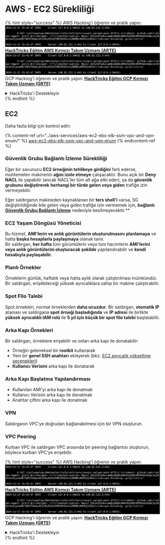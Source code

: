 # AWS - EC2 Sürekliliği

{% hint style="success" %}
AWS Hacking'i öğrenin ve pratik yapın:<img src="../../../.gitbook/assets/image (1).png" alt="" data-size="line">[**HackTricks Eğitim AWS Kırmızı Takım Uzmanı (ARTE)**](https://training.hacktricks.xyz/courses/arte)<img src="../../../.gitbook/assets/image (1).png" alt="" data-size="line">\
GCP Hacking'i öğrenin ve pratik yapın: <img src="../../../.gitbook/assets/image (2).png" alt="" data-size="line">[**HackTricks Eğitim GCP Kırmızı Takım Uzmanı (GRTE)**<img src="../../../.gitbook/assets/image (2).png" alt="" data-size="line">](https://training.hacktricks.xyz/courses/grte)

<details>

<summary>HackTricks'i Destekleyin</summary>

* [**abonelik planlarını**](https://github.com/sponsors/carlospolop) kontrol edin!
* **💬 [**Discord grubuna**](https://discord.gg/hRep4RUj7f) veya [**telegram grubuna**](https://t.me/peass) katılın ya da **Twitter'da** 🐦 [**@hacktricks\_live**](https://twitter.com/hacktricks\_live)**'i takip edin.**
* **Hacking ipuçlarını paylaşmak için** [**HackTricks**](https://github.com/carlospolop/hacktricks) ve [**HackTricks Cloud**](https://github.com/carlospolop/hacktricks-cloud) github reposuna PR gönderin.

</details>
{% endhint %}

## EC2

Daha fazla bilgi için kontrol edin:

{% content-ref url="../aws-services/aws-ec2-ebs-elb-ssm-vpc-and-vpn-enum/" %}
[aws-ec2-ebs-elb-ssm-vpc-and-vpn-enum](../aws-services/aws-ec2-ebs-elb-ssm-vpc-and-vpn-enum/)
{% endcontent-ref %}

### Güvenlik Grubu Bağlantı İzleme Sürekliliği

Eğer bir savunucu **EC2 örneğinin tehlikeye girdiğini** fark ederse, muhtemelen makinenin **ağını izole etmeye** çalışacaktır. Bunu açık bir **Deny NACL** ile yapabilir (ancak NACL'ler tüm alt ağa etki eder), ya da **güvenlik grubunu değiştirerek** **herhangi bir türde gelen veya giden** trafiğe izin vermeyebilir.

Eğer saldırganın makineden kaynaklanan bir **ters shell'i** varsa, SG değiştirildiğinde bile gelen veya giden trafiğe izin vermemek için, **bağlantı [**Güvenlik Grubu Bağlantı İzleme**](https://docs.aws.amazon.com/AWSEC2/latest/UserGuide/security-group-connection-tracking.html)** nedeniyle kesilmeyecektir.**

### EC2 Yaşam Döngüsü Yöneticisi

Bu hizmet, **AMI'lerin ve anlık görüntülerin oluşturulmasını** **planlamaya** ve hatta **başka hesaplarla paylaşmaya** olanak tanır.\
Bir saldırgan, **her hafta** tüm görüntülerin veya tüm hacimlerin **AMI'lerini veya anlık görüntülerini oluşturacak şekilde** yapılandırabilir ve **kendi hesabıyla paylaşabilir.**

### Planlı Örnekler

Örneklerin günlük, haftalık veya hatta aylık olarak çalıştırılması mümkündür. Bir saldırgan, erişebileceği yüksek ayrıcalıklara sahip bir makine çalıştırabilir.

### Spot Filo Talebi

Spot örnekleri, normal örneklerden **daha ucuzdur**. Bir saldırgan, **otomatik IP** ataması ve saldırgana **spot örneği başladığında** ve **IP adresi** ile birlikte **yüksek ayrıcalıklı IAM rolü** ile **5 yıl için küçük bir spot filo talebi** başlatabilir.

### Arka Kapı Örnekleri

Bir saldırgan, örneklere erişebilir ve onları arka kapı ile donatabilir:

* Örneğin geleneksel bir **rootkit** kullanarak
* Yeni bir **genel SSH anahtarı** ekleyerek (bkz. [EC2 ayrıcalık yükseltme seçenekleri](../aws-privilege-escalation/aws-ec2-privesc.md))
* **Kullanıcı Verisini** arka kapı ile donatarak

### **Arka Kapı Başlatma Yapılandırması**

* Kullanılan AMI'yi arka kapı ile donatmak
* Kullanıcı Verisini arka kapı ile donatmak
* Anahtar çiftini arka kapı ile donatmak

### VPN

Saldırganın VPC'ye doğrudan bağlanabilmesi için bir VPN oluşturun.

### VPC Peering

Kurban VPC ile saldırgan VPC arasında bir peering bağlantısı oluşturun, böylece kurban VPC'ye erişebilir. 

{% hint style="success" %}
AWS Hacking'i öğrenin ve pratik yapın:<img src="../../../.gitbook/assets/image (1).png" alt="" data-size="line">[**HackTricks Eğitim AWS Kırmızı Takım Uzmanı (ARTE)**](https://training.hacktricks.xyz/courses/arte)<img src="../../../.gitbook/assets/image (1).png" alt="" data-size="line">\
GCP Hacking'i öğrenin ve pratik yapın: <img src="../../../.gitbook/assets/image (2).png" alt="" data-size="line">[**HackTricks Eğitim GCP Kırmızı Takım Uzmanı (GRTE)**<img src="../../../.gitbook/assets/image (2).png" alt="" data-size="line">](https://training.hacktricks.xyz/courses/grte)

<details>

<summary>HackTricks'i Destekleyin</summary>

* [**abonelik planlarını**](https://github.com/sponsors/carlospolop) kontrol edin!
* **💬 [**Discord grubuna**](https://discord.gg/hRep4RUj7f) veya [**telegram grubuna**](https://t.me/peass) katılın ya da **Twitter'da** 🐦 [**@hacktricks\_live**](https://twitter.com/hacktricks\_live)**'i takip edin.**
* **Hacking ipuçlarını paylaşmak için** [**HackTricks**](https://github.com/carlospolop/hacktricks) ve [**HackTricks Cloud**](https://github.com/carlospolop/hacktricks-cloud) github reposuna PR gönderin.

</details>
{% endhint %}
